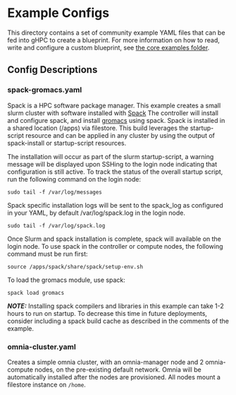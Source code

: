 # Example Configs

This directory contains a set of community example YAML files that can be fed
into gHPC to create a blueprint. For more information on how to read, write and
configure a custom blueprint, see
[the core examples folder](../../examples/README.md).

## Config Descriptions

### spack-gromacs.yaml

Spack is a HPC software package manager. This example creates a small slurm
cluster with software installed with
[Spack](../resources/scripts/spack-install/README.md) The controller will
install and configure spack, and install [gromacs](https://www.gromacs.org/)
using spack. Spack is installed in a shared location (/apps) via filestore. This
build leverages the startup-script resource and can be applied in any cluster by
using the output of spack-install or startup-script resources.

The installation will occur as part of the slurm startup-script, a warning
message will be displayed upon SSHing to the login node indicating
that configuration is still active. To track the status of the overall
startup script, run the following command on the login node:

```shell
sudo tail -f /var/log/messages
```

Spack specific installation logs will be sent to the spack_log as configured in
your YAML, by default /var/log/spack.log in the login node.

```shell
sudo tail -f /var/log/spack.log
```

Once Slurm and spack installation is complete, spack will available on the login
node. To use spack in the controller or compute nodes, the following command
must be run first:

```shell
source /apps/spack/share/spack/setup-env.sh
```

To load the gromacs module, use spack:

```shell
spack load gromacs
```

 **_NOTE:_** Installing spack compilers and libraries in this example can take 1-2
hours to run on startup. To decrease this time in future deployments, consider
including a spack build cache as described in the comments of the example.

### omnia-cluster.yaml

Creates a simple omnia cluster, with an
omnia-manager node and 2 omnia-compute nodes, on the pre-existing default
network. Omnia will be automatically installed after the nodes are provisioned.
All nodes mount a filestore instance on `/home`.
